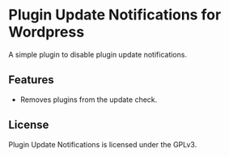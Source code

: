 # Plugin Update Notifications for Wordpress

A simple plugin to disable plugin update notifications.

## Features

* Removes plugins from the update check.

## License

Plugin Update Notifications is licensed under the GPLv3.